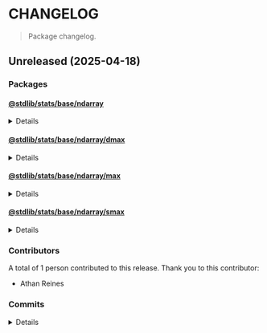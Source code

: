 # CHANGELOG

> Package changelog.

<section class="release" id="unreleased">

## Unreleased (2025-04-18)

<section class="packages">

### Packages

<section class="package" id="stats-base-ndarray-unreleased">

#### [@stdlib/stats/base/ndarray](https://github.com/stdlib-js/stdlib/tree/develop/lib/node_modules/%40stdlib/stats/base/ndarray)

<details>

<section class="features">

##### Features

-   [`582c0b6`](https://github.com/stdlib-js/stdlib/commit/582c0b69b125ec70de48eb1c7c2a815d332f6842) - add `stats/base/ndarray` namespace

</section>

<!-- /.features -->

</details>

</section>

<!-- /.package -->

<section class="package" id="stats-base-ndarray-dmax-unreleased">

#### [@stdlib/stats/base/ndarray/dmax](https://github.com/stdlib-js/stdlib/tree/develop/lib/node_modules/%40stdlib/stats/base/ndarray/dmax)

<details>

<section class="features">

##### Features

-   [`cccbea9`](https://github.com/stdlib-js/stdlib/commit/cccbea9ab78ee8990c7545e7aa9cd7036822a1a2) - add `stats/base/ndarray/dmax`

</section>

<!-- /.features -->

</details>

</section>

<!-- /.package -->

<section class="package" id="stats-base-ndarray-max-unreleased">

#### [@stdlib/stats/base/ndarray/max](https://github.com/stdlib-js/stdlib/tree/develop/lib/node_modules/%40stdlib/stats/base/ndarray/max)

<details>

<section class="features">

##### Features

-   [`2879dfe`](https://github.com/stdlib-js/stdlib/commit/2879dfef1732d49e9c4f42bd332c04b11368d662) - add `stats/base/ndarray/max`

</section>

<!-- /.features -->

</details>

</section>

<!-- /.package -->

<section class="package" id="stats-base-ndarray-smax-unreleased">

#### [@stdlib/stats/base/ndarray/smax](https://github.com/stdlib-js/stdlib/tree/develop/lib/node_modules/%40stdlib/stats/base/ndarray/smax)

<details>

<section class="features">

##### Features

-   [`876adb0`](https://github.com/stdlib-js/stdlib/commit/876adb06cf3397bc3da540cbbcc794f51bca5fef) - add `stats/base/ndarray/smax`

</section>

<!-- /.features -->

</details>

</section>

<!-- /.package -->

</section>

<!-- /.packages -->

<section class="contributors">

### Contributors

A total of 1 person contributed to this release. Thank you to this contributor:

-   Athan Reines

</section>

<!-- /.contributors -->

<section class="commits">

### Commits

<details>

-   [`582c0b6`](https://github.com/stdlib-js/stdlib/commit/582c0b69b125ec70de48eb1c7c2a815d332f6842) - **feat:** add `stats/base/ndarray` namespace _(by Athan Reines)_
-   [`2879dfe`](https://github.com/stdlib-js/stdlib/commit/2879dfef1732d49e9c4f42bd332c04b11368d662) - **feat:** add `stats/base/ndarray/max` _(by Athan Reines)_
-   [`876adb0`](https://github.com/stdlib-js/stdlib/commit/876adb06cf3397bc3da540cbbcc794f51bca5fef) - **feat:** add `stats/base/ndarray/smax` _(by Athan Reines)_
-   [`cccbea9`](https://github.com/stdlib-js/stdlib/commit/cccbea9ab78ee8990c7545e7aa9cd7036822a1a2) - **feat:** add `stats/base/ndarray/dmax` _(by Athan Reines)_

</details>

</section>

<!-- /.commits -->

</section>

<!-- /.release -->

